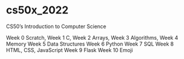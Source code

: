 # cs50x_2022
CS50’s Introduction to Computer Science


Week 0 Scratch, 
Week 1 C, 
Week 2 Arrays, 
Week 3 Algorithms, 
Week 4 Memory
Week 5 Data Structures
Week 6 Python
Week 7 SQL
Week 8 HTML, CSS, JavaScript
Week 9 Flask
Week 10 Emoji
